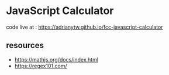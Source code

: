 # JavaScript Calculator
code live at : https://adrianytw.github.io/fcc-javascript-calculator

## resources
- https://mathjs.org/docs/index.html
- https://regex101.com/
